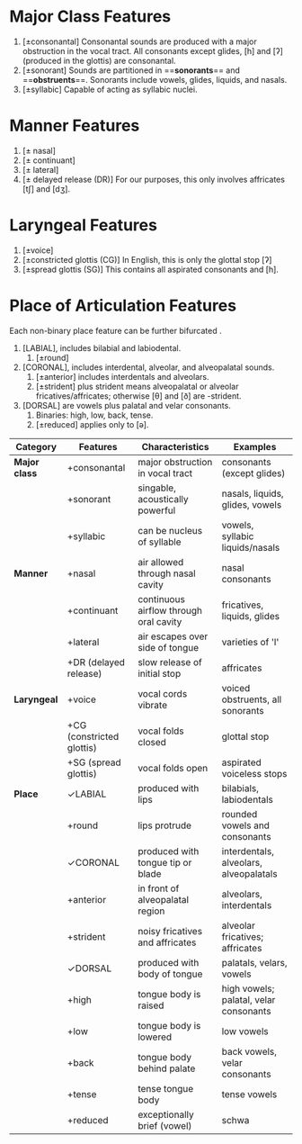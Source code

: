 # Major Class Features
1. \[$\pm$consonantal\]  Consonantal sounds are produced with a major obstruction in the vocal tract. All consonants except glides, \[h\] and \[ʔ\] (produced in the glottis) are consonantal.
2. \[$\pm$sonorant\] Sounds are partitioned in ==**sonorants**== and ==**obstruents**==. Sonorants include vowels, glides, liquids, and nasals.
3. \[$\pm$syllabic\] Capable of acting as syllabic nuclei.

# Manner Features
1. \[$\pm$ nasal\]
2. \[$\pm$ continuant\]
3. \[$\pm$ lateral\]
4. \[$\pm$ delayed release (DR)\] For our purposes, this only involves affricates \[tʃ\] and \[dʒ\].

# Laryngeal Features
1. \[$\pm$voice\]
2. \[$\pm$constricted glottis (CG)\] In English, this is only the glottal stop \[ʔ\]
3. \[$\pm$spread glottis (SG)\] This contains all aspirated consonants and [h].

# Place of Articulation Features
Each non-binary place feature can be further bifurcated .

1. [LABIAL], includes bilabial and labiodental.
	1. [$\pm$round]
2. [CORONAL], includes interdental, alveolar, and alveopalatal sounds.
	1. [$\pm$anterior] includes interdentals and alveolars.
	2. [$\pm$strident] plus strident means alveopalatal or alveolar fricatives/affricates; otherwise [θ] and [ð] are -strident.
3. [DORSAL] are vowels plus palatal and velar consonants.
	1. Binaries: high, low, back, tense.
	2. [$\pm$reduced] applies only to [ə].

| Category        | Features                         | Characteristics                                      | Examples                                               |
|-----------------|---------------------------------|------------------------------------------------------|--------------------------------------------------------|
| **Major class** | +consonantal                     | major obstruction in vocal tract                      | consonants (except glides)                              |
|                 | +sonorant                        | singable, acoustically powerful                       | nasals, liquids, glides, vowels                         |
|                 | +syllabic                        | can be nucleus of syllable                            | vowels, syllabic liquids/nasals                         |
| **Manner**      | +nasal                           | air allowed through nasal cavity                      | nasal consonants                                        |
|                 | +continuant                      | continuous airflow through oral cavity                | fricatives, liquids, glides                             |
|                 | +lateral                         | air escapes over side of tongue                       | varieties of 'l'                                        |
|                 | +DR (delayed release)            | slow release of initial stop                          | affricates                                              |
| **Laryngeal**   | +voice                           | vocal cords vibrate                                   | voiced obstruents, all sonorants                        |
|                 | +CG (constricted glottis)        | vocal folds closed                                    | glottal stop                                            |
|                 | +SG (spread glottis)             | vocal folds open                                      | aspirated voiceless stops                               |
| **Place**       | ✓LABIAL                          | produced with lips                                    | bilabials, labiodentals                                 |
|                 | +round                           | lips protrude                                         | rounded vowels and consonants                           |
|                 | ✓CORONAL                         | produced with tongue tip or blade                     | interdentals, alveolars, alveopalatals                  |
|                 | +anterior                        | in front of alveopalatal region                       | alveolars, interdentals                                 |
|                 | +strident                        | noisy fricatives and affricates                       | alveolar fricatives; affricates                         |
|                 | ✓DORSAL                          | produced with body of tongue                          | palatals, velars, vowels                                |
|                 | +high                            | tongue body is raised                                 | high vowels; palatal, velar consonants                  |
|                 | +low                             | tongue body is lowered                                | low vowels                                              |
|                 | +back                            | tongue body behind palate                             | back vowels, velar consonants                           |
|                 | +tense                           | tense tongue body                                     | tense vowels                                            |
|                 | +reduced                         | exceptionally brief (vowel)                           | schwa                                                   |
